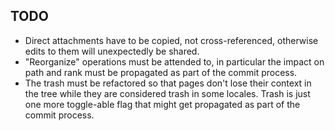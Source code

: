 ## TODO

* Direct attachments have to be copied, not cross-referenced, otherwise edits to them will unexpectedly be shared.
* "Reorganize" operations must be attended to, in particular the impact on path and rank must be propagated as part of the commit process.
* The trash must be refactored so that pages don't lose their context in the tree while they are considered trash in some locales. Trash is just one more toggle-able flag that might get propagated as part of the commit process.
